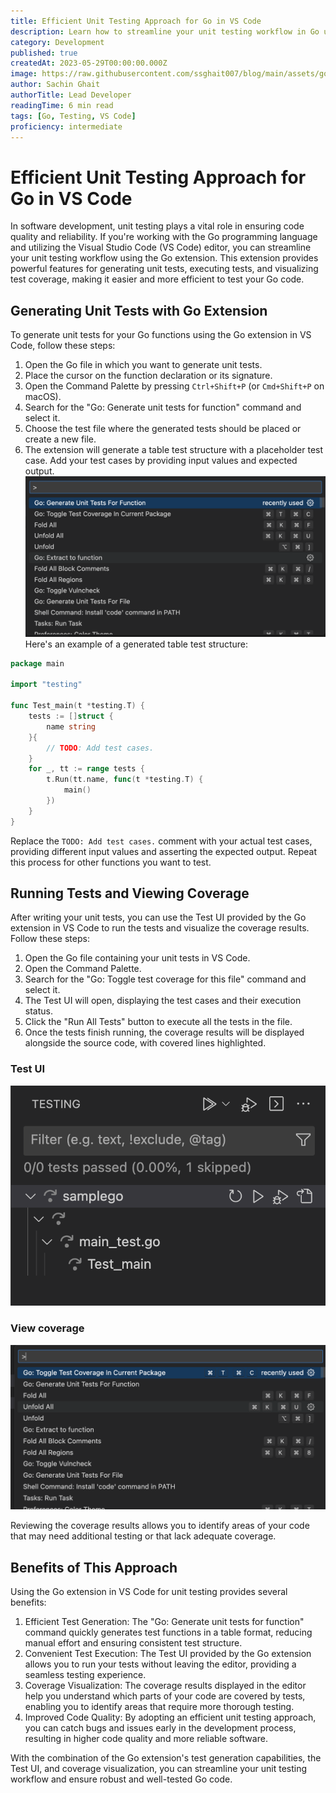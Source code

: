 ```yaml
---
title: Efficient Unit Testing Approach for Go in VS Code
description: Learn how to streamline your unit testing workflow in Go using the Go extension for Visual Studio Code. Generate unit tests with ease and leverage the Test UI for convenient test execution and coverage visualization.
category: Development
published: true
createdAt: 2023-05-29T00:00:00.000Z
image: https://raw.githubusercontent.com/ssghait007/blog/main/assets/golang-unit-testing.webp
author: Sachin Ghait
authorTitle: Lead Developer
readingTime: 6 min read
tags: [Go, Testing, VS Code]
proficiency: intermediate
---
```


# Efficient Unit Testing Approach for Go in VS Code

In software development, unit testing plays a vital role in ensuring code quality and reliability. If you're working with the Go programming language and utilizing the Visual Studio Code (VS Code) editor, you can streamline your unit testing workflow using the Go extension. This extension provides powerful features for generating unit tests, executing tests, and visualizing test coverage, making it easier and more efficient to test your Go code.

## Generating Unit Tests with Go Extension

To generate unit tests for your Go functions using the Go extension in VS Code, follow these steps:

1. Open the Go file in which you want to generate unit tests.
2. Place the cursor on the function declaration or its signature.
3. Open the Command Palette by pressing `Ctrl+Shift+P` (or `Cmd+Shift+P` on macOS).
4. Search for the "Go: Generate unit tests for function" command and select it.
5. Choose the test file where the generated tests should be placed or create a new file.
6. The extension will generate a table test structure with a placeholder test case. Add your test cases by providing input values and expected output.
![generate tests](https://raw.githubusercontent.com/ssghait007/blog/main/assets/generate-tests.png)
Here's an example of a generated table test structure:
```go
package main

import "testing"

func Test_main(t *testing.T) {
	tests := []struct {
		name string
	}{
		// TODO: Add test cases.
	}
	for _, tt := range tests {
		t.Run(tt.name, func(t *testing.T) {
			main()
		})
	}
}
```


Replace the `TODO: Add test cases.` comment with your actual test cases, providing different input values and asserting the expected output. Repeat this process for other functions you want to test.

## Running Tests and Viewing Coverage

After writing your unit tests, you can use the Test UI provided by the Go extension in VS Code to run the tests and visualize the coverage results. Follow these steps:

1. Open the Go file containing your unit tests in VS Code.
2. Open the Command Palette.
3. Search for the "Go: Toggle test coverage for this file" command and select it.
4. The Test UI will open, displaying the test cases and their execution status.
5. Click the "Run All Tests" button to execute all the tests in the file.
6. Once the tests finish running, the coverage results will be displayed alongside the source code, with covered lines highlighted.

### Test UI
![test main](https://raw.githubusercontent.com/ssghait007/blog/main/assets/test-main.png)

### View coverage
![toggle coverage](https://raw.githubusercontent.com/ssghait007/blog/main/assets/toggle-coverage.png)

Reviewing the coverage results allows you to identify areas of your code that may need additional testing or that lack adequate coverage.


## Benefits of This Approach
Using the Go extension in VS Code for unit testing provides several benefits:

1. Efficient Test Generation: The "Go: Generate unit tests for function" command quickly generates test functions in a table format, reducing manual effort and ensuring consistent test structure.
2. Convenient Test Execution: The Test UI provided by the Go extension allows you to run your tests without leaving the editor, providing a seamless testing experience.
3. Coverage Visualization: The coverage results displayed in the editor help you understand which parts of your code are covered by tests, enabling you to identify areas that require more thorough testing.
4. Improved Code Quality: By adopting an efficient unit testing approach, you can catch bugs and issues early in the development process, resulting in higher code quality and more reliable software.

With the combination of the Go extension's test generation capabilities, the Test UI, and coverage visualization, you can streamline your unit testing workflow and ensure robust and well-tested Go code.